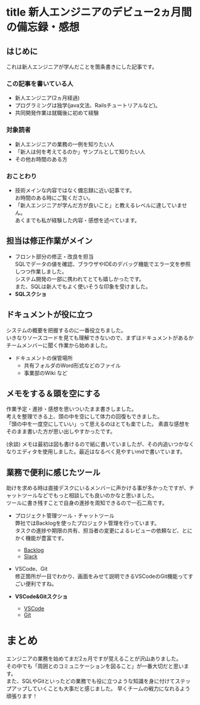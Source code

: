 # title 新人エンジニアのデビュー2ヵ月間の備忘録・感想

## はじめに
これは新人エンジニアが学んだことを箇条書きにした記事です。

### この記事を書いている人
* 新人エンジニア(2ヵ月経過)
* プログラミングは独学(java文法、Railsチュートリアルなど)。
* 共同開発作業は就職後に初めて経験

### 対象読者
* 新人エンジニアの業務の一例を知りたい人
* 「新人は何を考えてるのか」サンプルとして知りたい人
* その他お時間のある方

### おことわり
* 技術メインな内容ではなく備忘録に近い記事です。  
  お時間のある時にご覧ください。
* 「新人エンジニアが学んだ方が良いこと」と教えるレベルに達していません。  
  あくまでも私が経験した内容・感想を述べています。

## 担当は修正作業がメイン
* フロント部分の修正・改良を担当  
SQLでデータの値を確認、ブラウザやIDEのデバッグ機能でエラー文を参照しつつ作業しました。    
システム開発の一部に携われてとても嬉しかったです。  
また、SQLは新人でもよく使いそうな印象を受けました。
* __SQLスクショ__

## ドキュメントが役に立つ
システムの概要を把握するのに一番役立ちました。  
いきなりソースコードを見ても理解できないので、まずはドキュメントがあるかチームメンバーに聞く作業から始めました。
* ドキュメントの保管場所
    * 共有フォルダのWord形式などのファイル
    * 事業部のWiki など

## メモをする＆頭を空にする
作業予定・進捗・感想を思いついたまま書きしました。  
考えを整理できる上、頭の中を空にして体力の回復もできました。  
「頭の中を一度空にしていい」って思えるのはとても楽でした。
素直な感想をそのまま書いた方が思い出しやすかったです。  

(余談)
メモは最初は図も書けるので紙に書いていましたが、その内追いつかなくなりエディタを使用しました。最近はなるべく見やすいmdで書いています。

## 業務で便利に感じたツール  
助けを求める時は直接デスクにいるメンバーに声かける事が多かったですが、チャットツールなどでもっと相談しても良いのかなと思いました。  
ツールに書き残すことで自身の進捗を周知できるので一石二鳥です。
* プロジェクト管理ツール・チャットツール  
  弊社ではBacklogを使ったプロジェクト管理を行っています。  
  タスクの進捗や期限の共有、担当者の変更によるレビューの依頼など、とにかく機能が豊富です。  
  * [Backlog](https://backlog.com/ja/)   
  * [Slack](https://slack.com/intl/ja-jp/)

* VSCode、Git  
  修正箇所が一目でわかり、画面をみせて説明できるVSCodeのGit機能ってすごい便利ですね。
* __VSCode&Gitスクショ__
    * [VSCode](https://azure.microsoft.com/ja-jp/products/visual-studio-code/)
    * [Git](https://git-scm.com/)

# まとめ
エンジニアの業務を始めてまだ2ヵ月ですが覚えることが沢山ありました。  
その中でも「周囲とのコミュニケーションを図ること」が一番大切だと思います。  
また、SQLやGitといったどの業務でも役に立つような知識を身に付けてステップアップしていくことも大事だと感じました。
早くチームの戦力になれるよう頑張ります！